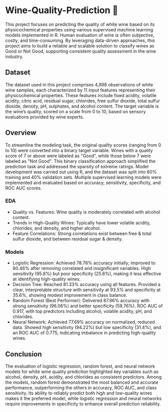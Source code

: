 # Wine-Quality-Prediction 🍷
This project focuses on predicting the quality of white wine based on its physicochemical properties using various supervised machine learning models implemented in R. Human evaluation of wine is often subjective, costly, and time-consuming. By leveraging data-driven approaches, this project aims to build a reliable and scalable solution to classify wines as Good or Not Good, supporting consistent quality assessment in the wine industry.

## Dataset
The dataset used in this project comprises 4,898 observations of white wine samples, each characterized by 11 input features representing their physicochemical properties. These features include fixed acidity, volatile acidity, citric acid, residual sugar, chlorides, free sulfur dioxide, total sulfur dioxide, density, pH, sulphates, and alcohol content. The target variable is the wine’s quality, scored on a scale from 0 to 10, based on sensory evaluations provided by wine experts.

## Overview
To streamline the modeling task, the original quality scores (ranging from 0 to 10) were converted into a binary target variable. Wines with a quality score of 7 or above were labeled as "Good", while those below 7 were labeled as "Not Good". This binary classification approach simplified the prediction task and addressed the sparsity of extreme ratings.
Model development was carried out using R, and the dataset was split into 60% training and 40% validation sets. Multiple supervised learning models were implemented and evaluated based on accuracy, sensitivity, specificity, and ROC AUC scores.

### EDA
- Quality vs. Features: Wine quality is moderately correlated with alcohol content.
- Trends in High-Quality Wines: Typically have lower volatile acidity, chlorides, and density, and higher alcohol.
- Feature Correlations: Strong correlations exist between free & total sulfur dioxide, and between residual sugar & density.

### Models 
- Logistic Regression: Achieved 78.78% accuracy initially; improved to 80.46% after removing correlated and insignificant variables. High sensitivity (95.8%) but poor specificity (25.6%), making it less effective at identifying high-quality wines.
- Decision Tree: Reached 81.33% accuracy using all features. Provided a clear, interpretable structure with sensitivity at 93.5% and specificity at 35.6%, showing modest improvement in class balance.
- Random Forest (Best Performer): Delivered 87.96% accuracy with strong sensitivity (96.06%) and better specificity (59.76%). ROC AUC of 0.917, with top predictors including alcohol, volatile acidity, pH, and chlorides.
- Neural Network: Achieved 77.69% accuracy on normalized, reduced data. Showed high sensitivity (94.22%) but low specificity (31.4%), and an ROC AUC of 0.775, indicating imbalance in predicting high-quality wines.

## Conclusion
The evaluation of logistic regression, random forest, and neural network models for white wine quality prediction highlighted key variables such as alcohol, density, pH, acidity, and chlorides as consistent predictors. Among the models, random forest demonstrated the most balanced and accurate performance, outperforming the others in accuracy, ROC AUC, and class sensitivity. Its ability to reliably predict both high and low-quality wines makes it the preferred model, while logistic regression and neural networks require improvements in specificity to enhance overall prediction reliability.
